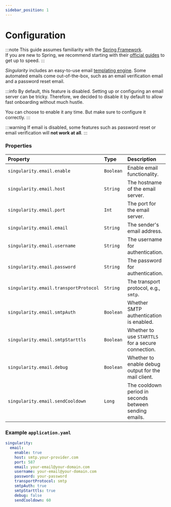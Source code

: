 ```yaml
---
sidebar_position: 1
---
```


# Configuration

:::note
This guide assumes familiarity with the [Spring Framework](https://spring.io).  
If you are new to Spring, we recommend starting with their [official guides](https://spring.io/quickstart) to get up to speed.
:::

_Singularity_ includes an easy-to-use email [templating engine](./templates.md).
Some automated emails come out-of-the-box, 
such as an email verification email and a password reset email.

:::info 
By default, this feature is disabled.
Setting up or configuring an email server can be tricky.
Therefore, we decided to disable it by default to allow fast onboarding without much hustle.

You can choose to enable it any time. But make sure to configure it correctly.
:::

:::warning
If email is disabled, some features such as password reset or email verification will **not work at all**.
:::

### Properties

| Property                              | Type      | Description                                            | Default Value    |
|:--------------------------------------|:----------|:-------------------------------------------------------|:-----------------|
| `singularity.email.enable`            | `Boolean` | Enable email functionality.                            | `false`          |
| `singularity.email.host`              | `String`  | The hostname of the email server.                      | `host.com`       |
| `singularity.email.port`              | `Int`     | The port for the email server.                         | `0`              |
| `singularity.email.email`             | `String`  | The sender's email address.                            | `email@host.com` |
| `singularity.email.username`          | `String`  | The username for authentication.                       | `email@host.com` |
| `singularity.email.password`          | `String`  | The password for authentication.                       | `password`       |
| `singularity.email.transportProtocol` | `String`  | The transport protocol, e.g., `smtp`.                  | `smtp`           |
| `singularity.email.smtpAuth`          | `Boolean` | Whether SMTP authentication is enabled.                | `true`           |
| `singularity.email.smtpStarttls`      | `Boolean` | Whether to use `STARTTLS` for a secure connection.     | `true`           |
| `singularity.email.debug`             | `Boolean` | Whether to enable debug output for the mail client.    | `false`          |
| `singularity.email.sendCooldown`      | `Long`    | The cooldown period in seconds between sending emails. | `60`             |

### Example `application.yaml`

```yaml
singularity:
  email:
    enable: true
    host: smtp.your-provider.com
    port: 587
    email: your-email@your-domain.com
    username: your-email@your-domain.com
    password: your-password
    transportProtocol: smtp
    smtpAuth: true
    smtpStarttls: true
    debug: false
    sendCooldown: 60
```
